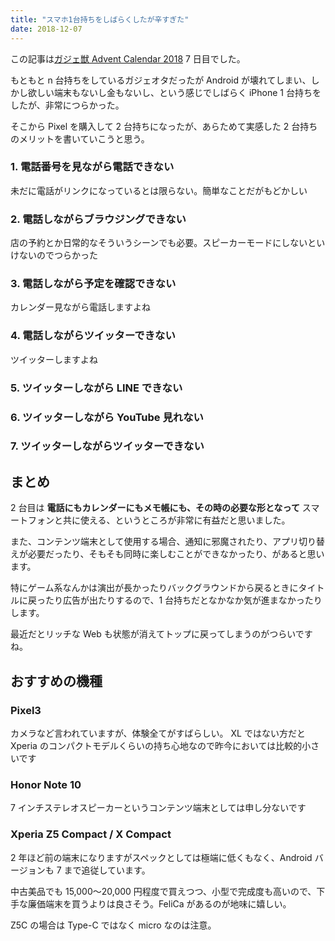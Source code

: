 ```yaml
---
title: "スマホ1台持ちをしばらくしたが辛すぎた"
date: 2018-12-07
---
```


この記事は[ガジェ獣 Advent Calendar 2018](https://adventar.org/calendars/3124) 7 日目でした。

もともと n 台持ちをしているガジェオタだったが Android が壊れてしまい、しかし欲しい端末もないし金もないし、という感じでしばらく iPhone 1 台持ちをしたが、非常につらかった。

そこから Pixel を購入して 2 台持ちになったが、あらためて実感した 2 台持ちのメリットを書いていこうと思う。

### 1. 電話番号を見ながら電話できない

未だに電話がリンクになっているとは限らない。簡単なことだがもどかしい

### 2. 電話しながらブラウジングできない

店の予約とか日常的なそういうシーンでも必要。スピーカーモードにしないといけないのでつらかった

### 3. 電話しながら予定を確認できない

カレンダー見ながら電話しますよね

### 4. 電話しながらツイッターできない

ツイッターしますよね

### 5. ツイッターしながら LINE できない

### 6. ツイッターしながら YouTube 見れない

### 7. ツイッターしながらツイッターできない

## まとめ

2 台目は **電話にもカレンダーにもメモ帳にも、その時の必要な形となって** スマートフォンと共に使える、というところが非常に有益だと思いました。

また、コンテンツ端末として使用する場合、通知に邪魔されたり、アプリ切り替えが必要だったり、そもそも同時に楽しむことができなかったり、があると思います。

特にゲーム系なんかは演出が長かったりバックグラウンドから戻るときにタイトルに戻ったり広告が出たりするので、1 台持ちだとなかなか気が進まなかったりします。

最近だとリッチな Web も状態が消えてトップに戻ってしまうのがつらいですね。

## おすすめの機種

### Pixel3

カメラなど言われていますが、体験全てがすばらしい。 XL ではない方だと Xperia のコンパクトモデルくらいの持ち心地なので昨今においては比較的小さいです

### Honor Note 10

7 インチステレオスピーカーというコンテンツ端末としては申し分ないです

### Xperia Z5 Compact / X Compact

2 年ほど前の端末になりますがスペックとしては極端に低くもなく、Android バージョンも 7 まで追従しています。

中古美品でも 15,000〜20,000 円程度で買えつつ、小型で完成度も高いので、下手な廉価端末を買うよりは良さそう。FeliCa があるのが地味に嬉しい。

Z5C の場合は Type-C ではなく micro なのは注意。
